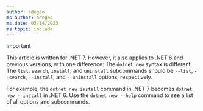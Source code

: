 ```yaml
---
author: adegeo
ms.author: adegeo
ms.date: 03/14/2023
ms.topic: include
---
```


> [!IMPORTANT]
> This article is written for .NET 7. However, it also applies to .NET 6 and previous versions, with one difference: The `dotnet new` syntax is different. The `list`, `search`, `install`, and `uninstall` subcommands should be `--list`, `--search`, `--install`, and `--uninstall` options, respectively.
>
> For example, the `dotnet new install` command in .NET 7 becomes `dotnet new --install` in .NET 6. Use the `dotnet new --help` command to see a list of all options and subcommands.
